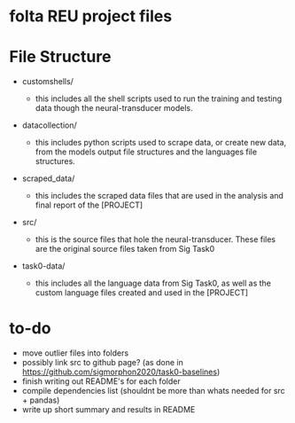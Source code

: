 # folta REU project files

# File Structure

- customshells/
  + this includes all the shell scripts used to run the training and testing data though the neural-transducer models.
 
- datacollection/
  + this includes python scripts used to scrape data, or create new data, from the models output file structures and the languages file structures.
  
- scraped_data/
  + this includes the scraped data files that are used in the analysis and final report of the [PROJECT]
  
- src/
  + this is the source files that hole the neural-transducer. These files are the original source files taken from Sig Task0
  
- task0-data/
  + this includes all the language data from Sig Task0, as well as the custom language files created and used in the [PROJECT]
  

# to-do

- move outlier files into folders
- possibly link src to github page? (as done in https://github.com/sigmorphon2020/task0-baselines)
- finish writing out README's for each folder
- compile dependencies list (shouldnt be more than whats needed for src + pandas)
- write up short summary and results in README
 
